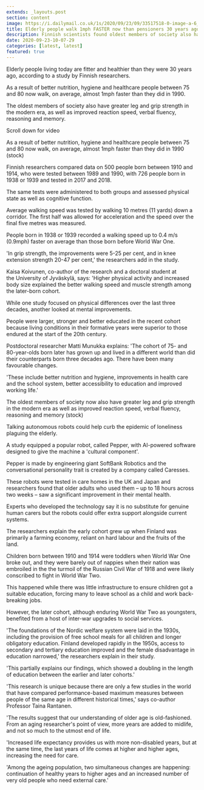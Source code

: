 ```yaml
---
extends: _layouts.post
section: content
image: https://i.dailymail.co.uk/1s/2020/09/23/09/33517518-0-image-a-6_1600850792506.jpg 
title: Elderly people walk 1mph FASTER now than pensioners 30 years ago 
description: Finnish scientists found oldest members of society also have greater leg and grip strength in the modern era as well as improved reaction speed, verbal fluency, reasoning and memory. 
date: 2020-09-23-10-07-29 
categories: [latest, latest] 
featured: true 
--- 
```

Elderly people living today are fitter and healthier than they were 30 years ago, according to a study by Finnish researchers. 

As a result of better nutrition, hygiene and healthcare people between 75 and 80 now walk, on average, almost 1mph faster than they did in 1990. 

The oldest members of society also have greater leg and grip strength in the modern era, as well as improved reaction speed, verbal fluency, reasoning and memory.

Scroll down for video  

As a result of better nutrition, hygiene and healthcare people between 75 and 80 now walk, on average, almost 1mph faster than they did in 1990 (stock)

Finnish researchers compared data on 500 people born between 1910 and 1914, who were tested between 1989 and 1990, with 726 people born in 1938 or 1939 and tested in 2017 and 2018.

The same tests were administered to both groups and assessed physical state as well as cognitive function. 

Average walking speed was tested by walking 10 metres (11 yards) down a corridor. The first half was allowed for acceleration and the speed over the final five metres was measured. 

People born in 1938 or 1939 recorded a walking speed up to 0.4 m/s (0.9mph) faster on average than those born before World War One. 

'In grip strength, the improvements were 5-25 per cent, and in knee extension strength 20-47 per cent,' the researchers add in the study. 

Kaisa Koivunen, co-author of the research and a doctoral student at the University of Jyväskylä, says: 'Higher physical activity and increased body size explained the better walking speed and muscle strength among the later-born cohort. 

While one study focused on physical differences over the last three decades, another looked at mental improvements.  

People were larger, stronger and better educated in the recent cohort because living conditions in their formative years were superior to those endured at the start of the 20th century.

Postdoctoral researcher Matti Munukka explains: 'The cohort of 75- and 80-year-olds born later has grown up and lived in a different world than did their counterparts born three decades ago. There have been many favourable changes. 

'These include better nutrition and hygiene, improvements in health care and the school system, better accessibility to education and improved working life.'

The oldest members of society now also have greater leg and grip strength in the modern era as well as improved reaction speed, verbal fluency, reasoning and memory (stock)

Talking autonomous robots could help curb the epidemic of loneliness plaguing the elderly. 

A study equipped a popular robot, called Pepper, with AI-powered software designed to give the machine a 'cultural component'. 

Pepper is made by engineering giant SoftBank Robotics and the conversational personality trait is created by a company called Caresses.

These robots were tested in care homes in the UK and Japan and researchers found that older adults who used them – up to 18 hours across two weeks – saw a significant improvement in their mental health. 

Experts who developed the technology say it is no substitute for genuine human carers but the robots could offer extra support alongside current systems.  

The researchers explain the early cohort grew up when Finland was primarily a farming economy, reliant on hard labour and the fruits of the land. 

Children born between 1910 and 1914 were toddlers when World War One broke out, and they were barely out of nappies when their nation was embroiled in the the turmoil of the Russian Civil War of 1918 and were likely conscribed to fight in World War Two.

This happened while there was little infrastructure to ensure children got a suitable education, forcing many to leave school as a child and work back-breaking jobs. 

However, the later cohort, although enduring World War Two as youngsters, benefited from a host of inter-war upgrades to social services. 

'The foundations of the Nordic welfare system were laid in the 1930s, including the provision of free school meals for all children and longer obligatory education. Finland developed rapidly in the 1950s, access to secondary and tertiary education improved and the female disadvantage in education narrowed,' the researchers explain in their study. 

'This partially explains our findings, which showed a doubling in the length of education between the earlier and later cohorts.'   

'This research is unique because there are only a few studies in the world that have compared performance-based maximum measures between people of the same age in different historical times,' says co-author Professor Taina Rantanen.

'The results suggest that our understanding of older age is old-fashioned. From an aging researcher's point of view, more years are added to midlife, and not so much to the utmost end of life. 

'Increased life expectancy provides us with more non-disabled years, but at the same time, the last years of life comes at higher and higher ages, increasing the need for care. 

'Among the ageing population, two simultaneous changes are happening: continuation of healthy years to higher ages and an increased number of very old people who need external care.'

